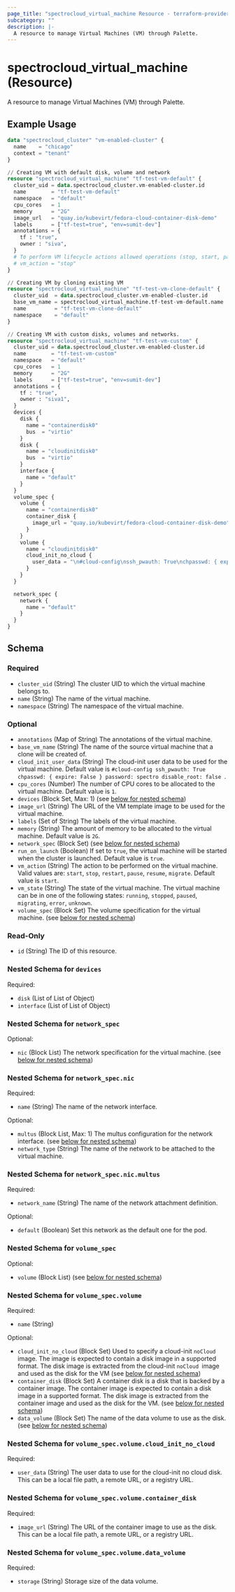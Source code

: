 ```yaml
---
page_title: "spectrocloud_virtual_machine Resource - terraform-provider-spectrocloud"
subcategory: ""
description: |-
  A resource to manage Virtual Machines (VM) through Palette.
---
```


# spectrocloud_virtual_machine (Resource)

  A resource to manage Virtual Machines (VM) through Palette.

## Example Usage

```terraform
data "spectrocloud_cluster" "vm-enabled-cluster" {
  name    = "chicago"
  context = "tenant"
}

// Creating VM with default disk, volume and network
resource "spectrocloud_virtual_machine" "tf-test-vm-default" {
  cluster_uid = data.spectrocloud_cluster.vm-enabled-cluster.id
  name        = "tf-test-vm-default"
  namespace   = "default"
  cpu_cores   = 1
  memory      = "2G"
  image_url   = "quay.io/kubevirt/fedora-cloud-container-disk-demo"
  labels      = ["tf-test=true", "env=sumit-dev"]
  annotations = {
    tf : "true",
    owner : "siva",
  }
  # To perform VM lifecycle actions allowed operations (stop, start, pause, resume, migrate (migrate node-to-node), restart)
  # vm_action = "stop"
}

// Creating VM by cloning existing VM
resource "spectrocloud_virtual_machine" "tf-test-vm-clone-default" {
  cluster_uid  = data.spectrocloud_cluster.vm-enabled-cluster.id
  base_vm_name = spectrocloud_virtual_machine.tf-test-vm-default.name
  name         = "tf-test-vm-clone-default"
  namespace    = "default"
}

// Creating VM with custom disks, volumes and networks.
resource "spectrocloud_virtual_machine" "tf-test-vm-custom" {
  cluster_uid = data.spectrocloud_cluster.vm-enabled-cluster.id
  name        = "tf-test-vm-custom"
  namespace   = "default"
  cpu_cores   = 1
  memory      = "2G"
  labels      = ["tf-test=true", "env=sumit-dev"]
  annotations = {
    tf : "true",
    owner : "siva1",
  }
  devices {
    disk {
      name = "containerdisk0"
      bus  = "virtio"
    }
    disk {
      name = "cloudinitdisk0"
      bus  = "virtio"
    }
    interface {
      name = "default"
    }
  }
  volume_spec {
    volume {
      name = "containerdisk0"
      container_disk {
        image_url = "quay.io/kubevirt/fedora-cloud-container-disk-demo"
      }
    }
    volume {
      name = "cloudinitdisk0"
      cloud_init_no_cloud {
        user_data = "\n#cloud-config\nssh_pwauth: True\nchpasswd: { expire: False }\npassword: spectro\ndisable_root: false\n"
      }
    }
  }

  network_spec {
    network {
      name = "default"
    }
  }
}
```


<!-- schema generated by tfplugindocs -->
## Schema

### Required

- `cluster_uid` (String) The cluster UID to which the virtual machine belongs to.
- `name` (String) The name of the virtual machine.
- `namespace` (String) The namespace of the virtual machine.

### Optional

- `annotations` (Map of String) The annotations of the virtual machine.
- `base_vm_name` (String) The name of the source virtual machine that a clone will be created of.
- `cloud_init_user_data` (String) The cloud-init user data to be used for the virtual machine. Default value is `#cloud-config
ssh_pwauth: True
chpasswd: { expire: False }
password: spectro
disable_root: false
`.
- `cpu_cores` (Number) The number of CPU cores to be allocated to the virtual machine. Default value is `1`.
- `devices` (Block Set, Max: 1) (see [below for nested schema](#nestedblock--devices))
- `image_url` (String) The URL of the VM template image to be used for the virtual machine.
- `labels` (Set of String) The labels of the virtual machine.
- `memory` (String) The amount of memory to be allocated to the virtual machine. Default value is `2G`.
- `network_spec` (Block Set) (see [below for nested schema](#nestedblock--network_spec))
- `run_on_launch` (Boolean) If set to `true`, the virtual machine will be started when the cluster is launched. Default value is `true`.
- `vm_action` (String) The action to be performed on the virtual machine. Valid values are: `start`, `stop`, `restart`, `pause`, `resume`, `migrate`. Default value is `start`.
- `vm_state` (String) The state of the virtual machine.  The virtual machine can be in one of the following states: `running`, `stopped`, `paused`, `migrating`, `error`, `unknown`.
- `volume_spec` (Block Set) The volume specification for the virtual machine. (see [below for nested schema](#nestedblock--volume_spec))

### Read-Only

- `id` (String) The ID of this resource.

<a id="nestedblock--devices"></a>
### Nested Schema for `devices`

Required:

- `disk` (List of List of Object)
- `interface` (List of List of Object)


<a id="nestedblock--network_spec"></a>
### Nested Schema for `network_spec`

Optional:

- `nic` (Block List) The network specification for the virtual machine. (see [below for nested schema](#nestedblock--network_spec--nic))

<a id="nestedblock--network_spec--nic"></a>
### Nested Schema for `network_spec.nic`

Required:

- `name` (String) The name of the network interface.

Optional:

- `multus` (Block List, Max: 1) The multus configuration for the network interface. (see [below for nested schema](#nestedblock--network_spec--nic--multus))
- `network_type` (String) The name of the network to be attached to the virtual machine.

<a id="nestedblock--network_spec--nic--multus"></a>
### Nested Schema for `network_spec.nic.multus`

Required:

- `network_name` (String) The name of the network attachment definition.

Optional:

- `default` (Boolean) Set this network as the default one for the pod.




<a id="nestedblock--volume_spec"></a>
### Nested Schema for `volume_spec`

Optional:

- `volume` (Block List) (see [below for nested schema](#nestedblock--volume_spec--volume))

<a id="nestedblock--volume_spec--volume"></a>
### Nested Schema for `volume_spec.volume`

Required:

- `name` (String)

Optional:

- `cloud_init_no_cloud` (Block Set) Used to specify a cloud-init `noCloud` image. The image is expected to contain a disk image in a supported format. The disk image is extracted from the cloud-init `noCloud `image and used as the disk for the VM (see [below for nested schema](#nestedblock--volume_spec--volume--cloud_init_no_cloud))
- `container_disk` (Block Set) A container disk is a disk that is backed by a container image. The container image is expected to contain a disk image in a supported format. The disk image is extracted from the container image and used as the disk for the VM. (see [below for nested schema](#nestedblock--volume_spec--volume--container_disk))
- `data_volume` (Block Set) The name of the data volume to use as the disk. (see [below for nested schema](#nestedblock--volume_spec--volume--data_volume))

<a id="nestedblock--volume_spec--volume--cloud_init_no_cloud"></a>
### Nested Schema for `volume_spec.volume.cloud_init_no_cloud`

Required:

- `user_data` (String) The user data to use for the cloud-init no cloud disk. This can be a local file path, a remote URL, or a registry URL.


<a id="nestedblock--volume_spec--volume--container_disk"></a>
### Nested Schema for `volume_spec.volume.container_disk`

Required:

- `image_url` (String) The URL of the container image to use as the disk. This can be a local file path, a remote URL, or a registry URL.


<a id="nestedblock--volume_spec--volume--data_volume"></a>
### Nested Schema for `volume_spec.volume.data_volume`

Required:

- `storage` (String) Storage size of the data volume.